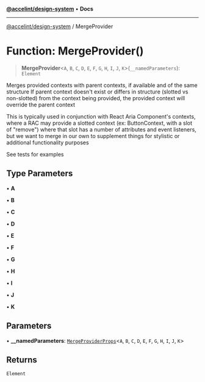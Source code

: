 [**@accelint/design-system**](../README.md) • **Docs**

***

[@accelint/design-system](../README.md) / MergeProvider

# Function: MergeProvider()

> **MergeProvider**\<`A`, `B`, `C`, `D`, `E`, `F`, `G`, `H`, `I`, `J`, `K`\>(`__namedParameters`): `Element`

Merges provided contexts with parent contexts, if available and of the same structure
If parent context doesn't exist or differs in structure (slotted vs non-slotted) from
the context being provided, the provided context will override the parent context

This is typically used in conjunction with React Aria Component's contexts, where a
RAC may provide a slotted context (ex: ButtonContext, with a slot of "remove") where
that slot has a number of attributes and event listeners, but we want to merge in our
own to supplement things for stylistic or additional functionality purposes

See tests for examples

## Type Parameters

• **A**

• **B**

• **C**

• **D**

• **E**

• **F**

• **G**

• **H**

• **I**

• **J**

• **K**

## Parameters

• **\_\_namedParameters**: [`MergeProviderProps`](../type-aliases/MergeProviderProps.md)\<`A`, `B`, `C`, `D`, `E`, `F`, `G`, `H`, `I`, `J`, `K`\>

## Returns

`Element`
